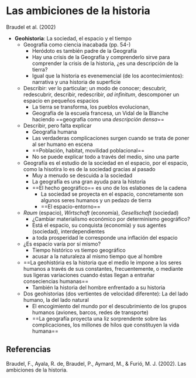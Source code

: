 # Las ambiciones de la historia

Braudel et al. (2002)

* **Geohistoria**: La sociedad, el espacio y el tiempo
  * Geografía como ciencia inacabada (pp. 54-)
    * Heródoto es también padre de la Geografía
    * Hay una crisis de la Geografía y comprenderlo sirve para comprender la crisis de la historia, ¿es una descripción de la tierra?
    * Igual que la historia es evenemencial (de los acontecimientos): narrativa y una historia de superficie
  * Describir: ver lo particular; un modo de conocer; descubrir, redescubrir, describir, redescribir, *ad infinitum*, descomponer un espacio en pequeños espacios
    * La tierra se transforma, los pueblos evolucionan,
    * Geografía de la escuela francesa, un Vidal de la Blanche haciendo ==geografía como una *descripción densa*==
  * Describir, pero falta explicar
    * Geografía humana
    * Las verdaderas complicaciones surgen cuando se trata de poner al ser humano en escena
    * ==Población, habitat, movilidad poblacional==
    * No se puede explicar todo a través del medio, sino una parte
  * Geografía es el estudio de la sociedad en el espacio, por el espacio, como la hisotira lo es de la sociedad gracias al pasado
    * Muy a menudo se descuida a la sociedad
    * La geografía es una gran ayuda para la historia
    * ==El hecho geográfico== es uno de los eslabones de la cadena
      * La sociedad se proyecta en el espacio, concretamente son algunos seres humanos y un pedazo de tierra
      * ==El espacio-entorno==
  * *Raum* (espacio), *Wirtschaft* (economía), *Gesellschaft* (sociedad)
    * ¿Cambiar materialismo económico por determinismo geográfico?
    * Está el espacio, su conquista (economía) y sus agentes (sociedad), interdependientes
    * a toda prosperidad le corresponde una inflación del espacio
  * ¿Es espacio varía por sí mismo?
    * Tiempo histórico vs tiempo geográfico
    * acusar a la naturaleza al mismo tiempo que al hombre
  * ==La geohistória es la historia que el medio le impone a los seres humanos a través de sus constantes, frecuentemente, o mediante sus ligeras variaciones cuando éstas llegan a entrañar conseciencias humanas==
    * También la historia del hombre enfrentado a su historia
  * Dos geohistorias (dos vertientes de velocidad diferente): La del lado humano, la del lado natural
    * El encogimiento del mundo por el descubrimiento de los grupos humanos (aviones, barcos, redes de transporte)
    * ==La geografía proyecta una liz sorprendente sobre las complicaciones, los millones de hilos que constituyen la vida humana==

## Referencias

Braudel, F., Ayala, R. de, Braudel, P., Aymard, M., & Furió, M. J. (2002). Las ambiciones de la historia.

